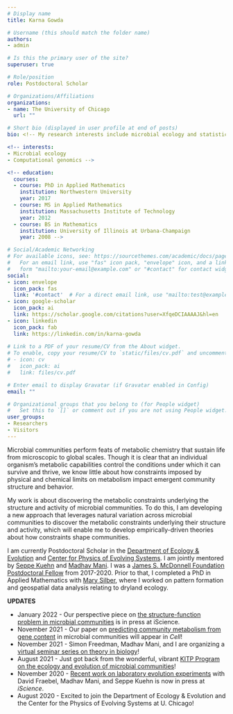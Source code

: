 ```yaml
---
# Display name
title: Karna Gowda

# Username (this should match the folder name)
authors:
- admin

# Is this the primary user of the site?
superuser: true

# Role/position
role: Postdoctoral Scholar

# Organizations/Affiliations
organizations:
- name: The University of Chicago
  url: ""

# Short bio (displayed in user profile at end of posts)
bio: <!-- My research interests include microbial ecology and statistical genomics. -->

<!-- interests:
- Microbial ecology
- Computational genomics -->

<!-- education:
  courses:
  - course: PhD in Applied Mathematics
    institution: Northwestern University
    year: 2017
  - course: MS in Applied Mathematics
    institution: Massachusetts Institute of Technology
    year: 2012
  - course: BS in Mathematics
    institution: University of Illinois at Urbana-Champaign
    year: 2008 -->

# Social/Academic Networking
# For available icons, see: https://sourcethemes.com/academic/docs/page-builder/#icons
#   For an email link, use "fas" icon pack, "envelope" icon, and a link in the
#   form "mailto:your-email@example.com" or "#contact" for contact widget.
social:
- icon: envelope
  icon_pack: fas
  link: '#contact'  # For a direct email link, use "mailto:test@example.org".
- icon: google-scholar
  icon_pack: ai
  link: https://scholar.google.com/citations?user=XfqeDCIAAAAJ&hl=en
- icon: linkedin
  icon_pack: fab
  link: https://linkedin.com/in/karna-gowda
  
# Link to a PDF of your resume/CV from the About widget.
# To enable, copy your resume/CV to `static/files/cv.pdf` and uncomment the lines below.
# - icon: cv
#   icon_pack: ai
#   link: files/cv.pdf

# Enter email to display Gravatar (if Gravatar enabled in Config)
email: ""

# Organizational groups that you belong to (for People widget)
#   Set this to `[]` or comment out if you are not using People widget.
user_groups:
- Researchers
- Visitors
---
```


Microbial communities perform feats of metabolic chemistry that sustain life from microscopic to global scales. Though it is clear that an individual organism’s metabolic capabilities control the conditions under which it can survive and thrive, we know little about how constraints imposed by physical and chemical limits on metabolism impact emergent community structure and behavior. 

My work is about discovering the metabolic constraints underlying the structure and activity of microbial communities. To do this, I am developing a new approach that leverages natural variation across microbial communities to discover the metabolic constraints underlying their structure and activity, which will enable me to develop empirically-driven theories about how constraints shape communities.

<!-- Microbial communities perform feats of metabolic chemistry that sustain life from microscopic to global scales. How do the parts of a community (e.g., the organisms that make up the community, along with their genes and metabolic capabilities) combine to make up the whole?

In my work, I bring wild bacterial communities from natural environments into the laboratory, and perform high-throughput quantitative measurements to characterize their community metabolic behavior. I then use these experiments to identify statistical regularities that tell us about how communities operate in nature. A big part of this "statistical ensembles" approach is developing and refining statistical tools and mathematical models that identify the low-dimensional structure in high dimensional data.  -->
<!-- I recently used this approach to [quantitatively map genomic structure and community metabolic function](#projects) for the process of denitrification, a key part of the global nitrogen cycle. -->
<!-- I recently used this approach to <a target="_self" href="https://karnagowda.github.io/#projects" >quantitatively map genomic structure and community metabolic function</a> for the process of denitrification, a key part of the global nitrogen cycle. -->
<!--Life is biochemistry, and microbes are nature's premier biochemists, impacting all life from microscopic to global scales. A revolution in sequencing and computation has enabled us to observe the *who* (taxonomy) and the *what* (functional genomics) of natural microbial communities as never before. A major task that remains is to turn this wealth of information into predictive insights about how communities organize and operate, quantitatively and dynamically.

In general terms, the questions I am asking are:
- Given sequence data from a community (*structure*), how do we predict the biochemical fluxes of important metabolites (*function*) in that community?
- How do we design communities with defined metabolic functions (i.e., specifying function from structure)?
- How does community genomic structure depend on the biotic and abiotic environment? -->

I am currently Postdoctoral Scholar in the [Department of Ecology & Evolution](https://ecologyandevolution.uchicago.edu/) and [Center for Physics of Evolving Systems](https://news.uchicago.edu/story/eminent-bioengineering-scholar-lead-uchicagos-center-physics-evolving-systems). I am jointly mentored by [Seppe Kuehn](https://www.kuehnlab.org/) and [Madhav Mani](https://www.madhavmani.com/). I was a [James S. McDonnell Foundation Postdoctoral Fellow](https://www.jsmf.org/programs/cs/) from 2017-2020. Prior to that, I completed a PhD in Applied Mathematics with [Mary Silber](https://www.stat.uchicago.edu/~msilber/), where I worked on pattern formation and geospatial data analysis relating to dryland ecology.

**UPDATES**
- January 2022 - Our perspective piece on [the structure-function problem in microbial communities](https://doi.org/10.1016/j.isci.2022.103761) is in press at iScience.
- November 2021 - Our paper on [predicting community metabolism from gene content](https://doi.org/10.1101/2020.09.29.315713) in microbial communities will appear in *Cell*!
- November 2021 - Simon Freedman, Madhav Mani, and I are organizing a [virtual seminar series on theory in biology](https://karnagowda.github.io/biotheory/)!
- August 2021 - Just got back from the wonderful, vibrant [KITP Program on the ecology and evolution of microbial communities](https://www.kitp.ucsb.edu/activities/ecoevo21)!
- November 2020 - [Recent work on laboratory evolution experiments](https://www.sciencedirect.com/science/article/pii/S2589004220308701) with David Fraebel, Madhav Mani, and Seppe Kuehn is now in press at *iScience*.
- August 2020 - Excited to join the Department of Ecology & Evolution and the Center for the Physics of Evolving Systems at U. Chicago!
<!-- - October 2020 - Very proud to share our [preprint on structure and function in microbial communities](https://doi.org/10.1101/2020.09.29.315713)! -->
<!-- - March 2020 - [My virtual APS talk](http://meetings.aps.org/Meeting/MAR20/Session/F23.8) has been posted online! -->